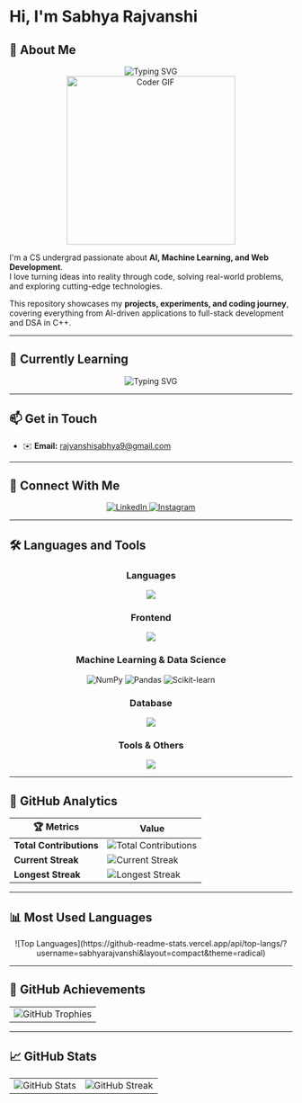 # Hi, I'm Sabhya Rajvanshi

## 🚀 About Me

<div align="center">
  <img src="https://readme-typing-svg.herokuapp.com?font=Fira+Code&pause=1000&color=blueviolet&center=true&vCenter=true&width=435&lines=Problem+Solver;Coder;Machine+Learning+Enthusiast" alt="Typing SVG" />
</div>

<div align="center">
  <img src="https://media.giphy.com/media/qgQUggAC3Pfv687qPC/giphy.gif" width="300px" alt="Coder GIF"/>
</div>

I'm a CS undergrad passionate about **AI, Machine Learning, and Web Development**.  
I love turning ideas into reality through code, solving real-world problems, and exploring cutting-edge technologies.

This repository showcases my **projects, experiments, and coding journey**,  
covering everything from AI-driven applications to full-stack development and DSA in C++.

---

## 🌱 Currently Learning
<div align="center">
  <img src="https://readme-typing-svg.herokuapp.com?font=Fira+Code&pause=1000&color=blueviolet&center=true&vCenter=true&width=435&lines=Web+Development;Machine+Learning+Development" alt="Typing SVG" />
</div>

---

## 📫 Get in Touch
- ✉️ **Email:** [rajvanshisabhya9@gmail.com](mailto:rajvanshisabhya9@gmail.com)

---

## 🤝 Connect With Me

<div align="center">
  <a href="https://www.linkedin.com/in/sabhya-rajvanshi-09129328b" target="_blank">
    <img src="https://img.shields.io/badge/LinkedIn-0077B5?style=for-the-badge&logo=linkedin&logoColor=white" alt="LinkedIn"/>
  </a>
  <a href="https://www.instagram.com/sabhyarajvanshi/" target="_blank">
    <img src="https://img.shields.io/badge/Instagram-E4405F?style=for-the-badge&logo=instagram&logoColor=white" alt="Instagram"/>
  </a>
</div>

---

## 🛠️ Languages and Tools

<div align="center">

### **Languages**
<img src="https://skillicons.dev/icons?i=cpp,python" />

### **Frontend**
<img src="https://skillicons.dev/icons?i=html,css" />

### **Machine Learning & Data Science**
<img src="https://img.shields.io/badge/NumPy-013243?style=for-the-badge&logo=numpy&logoColor=white" alt="NumPy"/>
<img src="https://img.shields.io/badge/Pandas-150458?style=for-the-badge&logo=pandas&logoColor=white" alt="Pandas"/>
<img src="https://img.shields.io/badge/scikit--learn-F7931E?style=for-the-badge&logo=scikit-learn&logoColor=white" alt="Scikit-learn"/>

### **Database**
<img src="https://skillicons.dev/icons?i=mysql" />

### **Tools & Others**
<img src="https://skillicons.dev/icons?i=git,github,vscode" />

</div>

---

## 🚀 GitHub Analytics

<div align="center">

| 🏆 Metrics | Value |
|------------|-------|
| **Total Contributions** | ![Total Contributions](https://img.shields.io/badge/Contributions-94-blue) |
| **Current Streak** | ![Current Streak](https://img.shields.io/badge/Streak-1🔥-blueviolet) |
| **Longest Streak** | ![Longest Streak](https://img.shields.io/badge/Longest_Streak-3-blue) |

</div>

---

## 📊 Most Used Languages

<div align="center">
  ![Top Languages](https://github-readme-stats.vercel.app/api/top-langs/?username=sabhyarajvanshi&layout=compact&theme=radical)
</div>

---

## 🏅 GitHub Achievements

<div align="center">
  <table>
    <tr>
      <td><img src="https://github-profile-trophy.vercel.app/?username=sabhyarajvanshi&theme=radical&column=3" alt="GitHub Trophies"/></td>
    </tr>
  </table>
</div>

---

## 📈 GitHub Stats

<div align="center">
  <table>
    <tr>
      <td><img src="https://github-readme-stats.vercel.app/api?username=sabhyarajvanshi&show_icons=true&theme=radical&count_private=true&include_all_commits=true" alt="GitHub Stats"/></td>
      <td><img src="https://github-readme-streak-stats.herokuapp.com/?user=sabhyarajvanshi&theme=radical" alt="GitHub Streak"/></td>
    </tr>
  </table>
</div>
